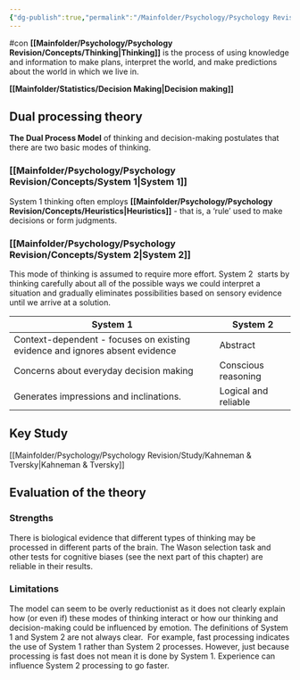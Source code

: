 ```yaml
---
{"dg-publish":true,"permalink":"/Mainfolder/Psychology/Psychology Revision/Topics/Thinking and decision making(Dual processing theory)/"}
---
```


#con 
**[[Mainfolder/Psychology/Psychology Revision/Concepts/Thinking\|Thinking]]** is the process of using knowledge and information to make plans, interpret the world, and make predictions about the world in which we live in.
  
**[[Mainfolder/Statistics/Decision Making\|Decision making]]** 

## Dual processing theory
**The Dual Process Model** of thinking and decision-making postulates that there are two basic modes of thinking.
### [[Mainfolder/Psychology/Psychology Revision/Concepts/System 1\|System 1]]
System 1 thinking often employs **[[Mainfolder/Psychology/Psychology Revision/Concepts/Heuristics\|Heuristics]]** - that is, a ‘rule’ used to make decisions or form judgments.
### [[Mainfolder/Psychology/Psychology Revision/Concepts/System 2\|System 2]]
This mode of thinking is assumed to require more effort. System 2  starts by thinking carefully about all of the possible ways we could interpret a situation and gradually eliminates possibilities based on sensory evidence until we arrive at a solution.

| System 1    | System 2 |
| -------- | ------- |
| Context-dependent - focuses on existing evidence and ignores absent evidence  | Abstract    |
| Concerns about everyday decision making | Conscious reasoning     |
| Generates impressions and inclinations.    | Logical and reliable    |


## Key Study
[[Mainfolder/Psychology/Psychology Revision/Study/Kahneman & Tversky\|Kahneman & Tversky]] 

## Evaluation of the theory

### Strengths
There is biological evidence that different types of thinking may be processed in different parts of the brain.
The Wason selection task and other tests for cognitive biases (see the next part of this chapter) are reliable in their results.

### Limitations
The model can seem to be overly reductionist as it does not clearly explain how (or even if) these modes of thinking interact or how our thinking and decision-making could be influenced by emotion.
The definitions of System 1 and System 2 are not always clear.  
For example, fast processing indicates the use of System 1 rather than System 2 processes. However, just because processing is fast does not mean it is done by System 1. Experience can influence System 2 processing to go faster.